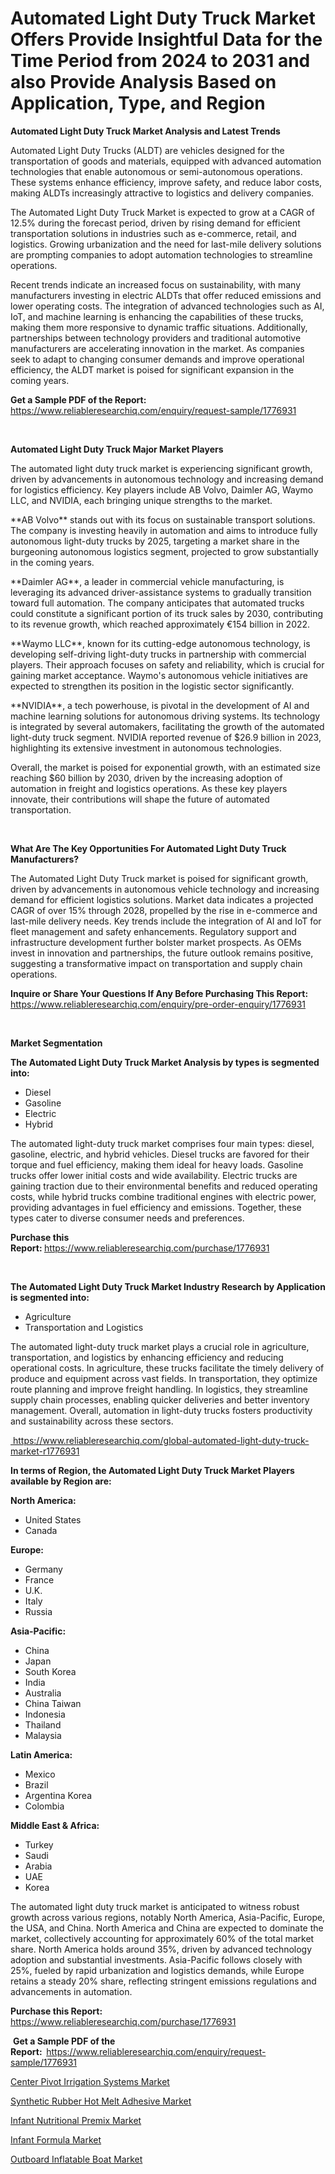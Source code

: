 <p><h1>Automated Light Duty Truck Market Offers Provide Insightful Data for the Time Period from 2024 to 2031 and also Provide Analysis Based on Application, Type, and Region</h1></p><p><strong>Automated Light Duty Truck Market Analysis and Latest Trends</strong></p>
<p><p>Automated Light Duty Trucks (ALDT) are vehicles designed for the transportation of goods and materials, equipped with advanced automation technologies that enable autonomous or semi-autonomous operations. These systems enhance efficiency, improve safety, and reduce labor costs, making ALDTs increasingly attractive to logistics and delivery companies.</p><p>The Automated Light Duty Truck Market is expected to grow at a CAGR of 12.5% during the forecast period, driven by rising demand for efficient transportation solutions in industries such as e-commerce, retail, and logistics. Growing urbanization and the need for last-mile delivery solutions are prompting companies to adopt automation technologies to streamline operations.</p><p>Recent trends indicate an increased focus on sustainability, with many manufacturers investing in electric ALDTs that offer reduced emissions and lower operating costs. The integration of advanced technologies such as AI, IoT, and machine learning is enhancing the capabilities of these trucks, making them more responsive to dynamic traffic situations. Additionally, partnerships between technology providers and traditional automotive manufacturers are accelerating innovation in the market. As companies seek to adapt to changing consumer demands and improve operational efficiency, the ALDT market is poised for significant expansion in the coming years.</p></p>
<p><strong>Get a Sample PDF of the Report:&nbsp;</strong> <a href="https://www.reliableresearchiq.com/enquiry/request-sample/1776931?utm_campaign=1138&utm_medium=2&utm_source=Github&utm_content=ia&utm_term=09102024&utm_id=automated-light-duty-truck">https://www.reliableresearchiq.com/enquiry/request-sample/1776931</a></p>
<p>&nbsp;</p>
<p><strong>Automated Light Duty Truck Major Market Players</strong></p>
<p><p>The automated light duty truck market is experiencing significant growth, driven by advancements in autonomous technology and increasing demand for logistics efficiency. Key players include AB Volvo, Daimler AG, Waymo LLC, and NVIDIA, each bringing unique strengths to the market.</p><p>**AB Volvo** stands out with its focus on sustainable transport solutions. The company is investing heavily in automation and aims to introduce fully autonomous light-duty trucks by 2025, targeting a market share in the burgeoning autonomous logistics segment, projected to grow substantially in the coming years.</p><p>**Daimler AG**, a leader in commercial vehicle manufacturing, is leveraging its advanced driver-assistance systems to gradually transition toward full automation. The company anticipates that automated trucks could constitute a significant portion of its truck sales by 2030, contributing to its revenue growth, which reached approximately €154 billion in 2022.</p><p>**Waymo LLC**, known for its cutting-edge autonomous technology, is developing self-driving light-duty trucks in partnership with commercial players. Their approach focuses on safety and reliability, which is crucial for gaining market acceptance. Waymo's autonomous vehicle initiatives are expected to strengthen its position in the logistic sector significantly.</p><p>**NVIDIA**, a tech powerhouse, is pivotal in the development of AI and machine learning solutions for autonomous driving systems. Its technology is integrated by several automakers, facilitating the growth of the automated light-duty truck segment. NVIDIA reported revenue of $26.9 billion in 2023, highlighting its extensive investment in autonomous technologies.</p><p>Overall, the market is poised for exponential growth, with an estimated size reaching $60 billion by 2030, driven by the increasing adoption of automation in freight and logistics operations. As these key players innovate, their contributions will shape the future of automated transportation.</p></p>
<p>&nbsp;</p>
<p><strong>What Are The Key Opportunities For Automated Light Duty Truck Manufacturers?</strong></p>
<p><p>The Automated Light Duty Truck market is poised for significant growth, driven by advancements in autonomous vehicle technology and increasing demand for efficient logistics solutions. Market data indicates a projected CAGR of over 15% through 2028, propelled by the rise in e-commerce and last-mile delivery needs. Key trends include the integration of AI and IoT for fleet management and safety enhancements. Regulatory support and infrastructure development further bolster market prospects. As OEMs invest in innovation and partnerships, the future outlook remains positive, suggesting a transformative impact on transportation and supply chain operations.</p></p>
<p><strong>Inquire or Share Your Questions If Any Before Purchasing This Report:</strong> <a href="https://www.reliableresearchiq.com/enquiry/pre-order-enquiry/1776931?utm_campaign=1138&utm_medium=2&utm_source=Github&utm_content=ia&utm_term=09102024&utm_id=automated-light-duty-truck">https://www.reliableresearchiq.com/enquiry/pre-order-enquiry/1776931</a></p>
<p>&nbsp;</p>
<p><strong>Market Segmentation</strong></p>
<p><strong>The Automated Light Duty Truck Market Analysis by types is segmented into:</strong></p>
<p><ul><li>Diesel</li><li>Gasoline</li><li>Electric</li><li>Hybrid</li></ul></p>
<p><p>The automated light-duty truck market comprises four main types: diesel, gasoline, electric, and hybrid vehicles. Diesel trucks are favored for their torque and fuel efficiency, making them ideal for heavy loads. Gasoline trucks offer lower initial costs and wide availability. Electric trucks are gaining traction due to their environmental benefits and reduced operating costs, while hybrid trucks combine traditional engines with electric power, providing advantages in fuel efficiency and emissions. Together, these types cater to diverse consumer needs and preferences.</p></p>
<p><strong>Purchase this Report:&nbsp;</strong><a href="https://www.reliableresearchiq.com/purchase/1776931?utm_campaign=1138&utm_medium=2&utm_source=Github&utm_content=ia&utm_term=09102024&utm_id=automated-light-duty-truck">https://www.reliableresearchiq.com/purchase/1776931</a></p>
<p>&nbsp;</p>
<p><strong>The Automated Light Duty Truck Market Industry Research by Application is segmented into:</strong></p>
<p><ul><li>Agriculture</li><li>Transportation and Logistics</li></ul></p>
<p><p>The automated light-duty truck market plays a crucial role in agriculture, transportation, and logistics by enhancing efficiency and reducing operational costs. In agriculture, these trucks facilitate the timely delivery of produce and equipment across vast fields. In transportation, they optimize route planning and improve freight handling. In logistics, they streamline supply chain processes, enabling quicker deliveries and better inventory management. Overall, automation in light-duty trucks fosters productivity and sustainability across these sectors.</p></p>
<p><a href="https://www.reliableresearchiq.com/global-automated-light-duty-truck-market-r1776931?utm_campaign=1138&utm_medium=2&utm_source=Github&utm_content=ia&utm_term=09102024&utm_id=automated-light-duty-truck">&nbsp;https://www.reliableresearchiq.com/global-automated-light-duty-truck-market-r1776931</a></p>
<p><strong>In terms of Region, the Automated Light Duty Truck Market Players available by Region are:</strong></p>
<p>
    <p> <strong> North America: </strong>
        <ul>
            <li>United States</li>
            <li>Canada</li>
        </ul>
        </p> 
    <p> <strong> Europe: </strong>
        <ul>
            <li>Germany</li>
            <li>France</li>
            <li>U.K.</li>
            <li>Italy</li>
            <li>Russia</li>
        </ul>
        </p> 
    <p> <strong> Asia-Pacific: </strong>
        <ul>
            <li>China</li>
            <li>Japan</li>
            <li>South Korea</li>
            <li>India</li>
            <li>Australia</li>
            <li>China Taiwan</li>
            <li>Indonesia</li>
            <li>Thailand</li>
            <li>Malaysia</li>
        </ul>
        </p> 
    <p> <strong> Latin America: </strong>
        <ul>
            <li>Mexico</li>
            <li>Brazil</li>
            <li>Argentina Korea</li>
            <li>Colombia</li>
        </ul>
        </p> 
    <p> <strong> Middle East & Africa: </strong>
        <ul>
            <li>Turkey</li>
            <li>Saudi</li>
            <li>Arabia</li>
            <li>UAE</li>
            <li>Korea</li>
        </ul>
    </p>
    </p>
<p><p>The automated light duty truck market is anticipated to witness robust growth across various regions, notably North America, Asia-Pacific, Europe, the USA, and China. North America and China are expected to dominate the market, collectively accounting for approximately 60% of the total market share. North America holds around 35%, driven by advanced technology adoption and substantial investments. Asia-Pacific follows closely with 25%, fueled by rapid urbanization and logistics demands, while Europe retains a steady 20% share, reflecting stringent emissions regulations and advancements in automation.</p></p>
<p><strong>Purchase this Report: </strong><a href="https://www.reliableresearchiq.com/purchase/1776931?utm_campaign=1138&utm_medium=2&utm_source=Github&utm_content=ia&utm_term=09102024&utm_id=automated-light-duty-truck">https://www.reliableresearchiq.com/purchase/1776931</a></p>
<p>&nbsp;<strong>Get a Sample PDF of the Report:&nbsp;&nbsp;</strong><a href="https://www.reliableresearchiq.com/enquiry/request-sample/1776931?utm_campaign=1138&utm_medium=2&utm_source=Github&utm_content=ia&utm_term=09102024&utm_id=automated-light-duty-truck">https://www.reliableresearchiq.com/enquiry/request-sample/1776931</a></p>
<p><strong></strong></p>
<p><p><a href="https://www.linkedin.com/pulse/global-center-pivot-irrigation-systems-market-sector2024-nn5ne?utm_campaign=1138&utm_medium=2&utm_source=Github&utm_content=ia&utm_term=09102024&utm_id=automated-light-duty-truck">Center Pivot Irrigation Systems Market</a></p><p><a href="https://github.com/luciusb1axmol/Market-Research-Report-List-1/blob/main/synthetic-rubber-hot-melt-adhesive-market.md?utm_campaign=1138&utm_medium=2&utm_source=Github&utm_content=ia&utm_term=09102024&utm_id=automated-light-duty-truck">Synthetic Rubber Hot Melt Adhesive Market</a></p><p><a href="https://issuu.com/reportprime-2/docs/infant-nutritional-premix-market-si_9ccb9ed5a92faf?utm_campaign=1138&utm_medium=2&utm_source=Github&utm_content=ia&utm_term=09102024&utm_id=automated-light-duty-truck">Infant Nutritional Premix Market</a></p><p><a href="https://issuu.com/reportprime-2/docs/infant-formula-market-size-2030.ppt_ec518a1f295f8c?utm_campaign=1138&utm_medium=2&utm_source=Github&utm_content=ia&utm_term=09102024&utm_id=automated-light-duty-truck">Infant Formula Market</a></p><p><a href="https://www.linkedin.com/pulse/global-outboard-inflatable-boat-industry-analysis-share-growth-w9nvf?utm_campaign=1138&utm_medium=2&utm_source=Github&utm_content=ia&utm_term=09102024&utm_id=automated-light-duty-truck">Outboard Inflatable Boat Market</a></p></p>